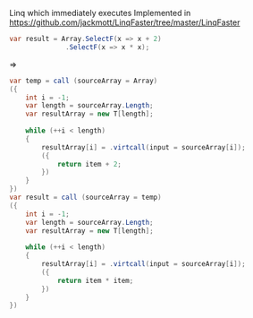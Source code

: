 Linq which immediately executes
Implemented in https://github.com/jackmott/LinqFaster/tree/master/LinqFaster

```cs
var result = Array.SelectF(x => x + 2)
			  .SelectF(x => x * x);
```

=>

```cs
var temp = call (sourceArray = Array)
({
	int i = -1;
	var length = sourceArray.Length;
	var resultArray = new T[length];
	
	while (++i < length)
	{
		resultArray[i] = .virtcall(input = sourceArray[i]);
		({
			return item + 2;
		})
	}
})
var result = call (sourceArray = temp)
({
	int i = -1;
	var length = sourceArray.Length;
	var resultArray = new T[length];
	
	while (++i < length)
	{
		resultArray[i] = .virtcall(input = sourceArray[i]);
		({
			return item * item;
		})
	}
})
```

				

